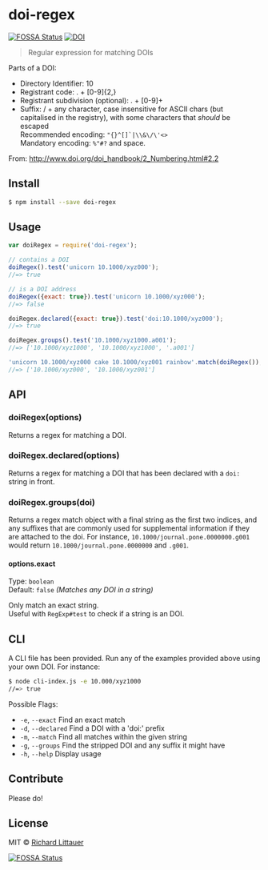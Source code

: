 # doi-regex

[![FOSSA Status](https://app.fossa.io/api/projects/git%2Bgithub.com%2Fregexhq%2Fdoi-regex.svg?type=shield)](https://app.fossa.io/projects/git%2Bgithub.com%2Fregexhq%2Fdoi-regex?ref=badge_shield)
[![DOI](https://zenodo.org/badge/DOI/10.5281/zenodo.11197208.svg)](https://doi.org/10.5281/zenodo.11197208)

> Regular expression for matching DOIs

Parts of a DOI:
 * Directory Identifier: 10
 * Registrant code: . + [0-9]{2,}
 * Registrant subdivision (optional): . + [0-9]+
 * Suffix: / + any character, case insensitive for ASCII chars (but capitalised
	in the registry), with some characters that _should_ be escaped  
	Recommended encoding: ```"{}^[]`|\\&\/\'<>```  
 	Mandatory encoding: ```%"#?``` and space.

From: http://www.doi.org/doi_handbook/2_Numbering.html#2.2


## Install

```sh
$ npm install --save doi-regex
```


## Usage

```js
var doiRegex = require('doi-regex');

// contains a DOI
doiRegex().test('unicorn 10.1000/xyz000');
//=> true

// is a DOI address
doiRegex({exact: true}).test('unicorn 10.1000/xyz000');
//=> false

doiRegex.declared({exact: true}).test('doi:10.1000/xyz000');
//=> true

doiRegex.groups().test('10.1000/xyz1000.a001');
//=> ['10.1000/xyz1000', '10.1000/xyz1000', '.a001']

'unicorn 10.1000/xyz000 cake 10.1000/xyz001 rainbow'.match(doiRegex());
//=> ['10.1000/xyz000', '10.1000/xyz001']
```


## API

### doiRegex(options)

Returns a regex for matching a DOI.

### doiRegex.declared(options)

Returns a regex for matching a DOI that has been declared with a `doi:` string in front.

### doiRegex.groups(doi)

Returns a regex match object with a final string as the first two indices, and any suffixes that are commonly used for supplemental information if they are attached to the doi. For instance, `10.1000/journal.pone.0000000.g001` would return `10.1000/journal.pone.0000000` and `.g001`. 

#### options.exact

Type: `boolean`  
Default: `false` *(Matches any DOI in a string)*

Only match an exact string.  
Useful with `RegExp#test` to check if a string is an DOI.


## CLI 

A CLI file has been provided. Run any of the examples provided above using your own DOI. For instance: 

```sh
$ node cli-index.js -e 10.000/xyz1000
//=> true
```

Possible Flags:

* `-e`, `--exact`	Find an exact match
* `-d`, `--declared` 	Find a DOI with a 'doi:' prefix
* `-m`, `--match`	Find all matches within the given string
* `-g`, `--groups` Find the stripped DOI and any suffix it might have
* `-h`, `--help` Display usage

## Contribute

Please do!

## License

MIT © [Richard Littauer](http://burntfen.com)


[![FOSSA Status](https://app.fossa.io/api/projects/git%2Bgithub.com%2Fregexhq%2Fdoi-regex.svg?type=large)](https://app.fossa.io/projects/git%2Bgithub.com%2Fregexhq%2Fdoi-regex?ref=badge_large)
